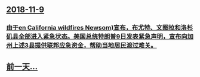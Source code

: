 ## [2018-11-9](/zh/news/2018/11/9/index.md)

### [由于en California wildfires Newsom)宣布，布尤特、文图拉和洛杉矶县全部进入紧急状态。美国总统特朗普9日发表紧急声明，宣布向加州上述3县提供联邦应急资金，帮助当地居民渡过难关。](/zh/news/2018/11/9/由于en-California-wildfires-Newsom-宣布-布尤特-文图拉和洛杉矶县全部进入紧急状态-美国总.md)
## [前一天...](/zh/news/2018/11/8/index.md)

